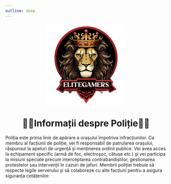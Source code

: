 ```yaml
---
outline: deep
---
```

<img src="../public/elitegamers.png" alt="pozaRegulament" width="256" height="256" style="display: block; margin: 0px auto; border-radius: 1%; border-radius: 5%;">


# <center>👮‍♂️Informații despre Poliție👮‍♂️</center>

Poliția este prima linie de apărare a orașului împotriva infracțiunilor. Ca membru al facțiunii de poliție, vei fi responsabil de patrularea orașului, răspunsul la apeluri de urgență și menținerea ordinii publice. Vei avea acces la echipament specific (armă de foc, electroșoc, cătușe etc.) și vei participa la misiuni speciale precum interceptarea contrabandiștilor, gestionarea protestelor sau intervenții în cazuri de jafuri. Membrii poliției trebuie să respecte legile serverului și să colaboreze cu alte facțiuni pentru a asigura siguranța cetățenilor.